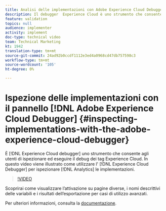 ```yaml
---
title: Analisi delle implementazioni con Adobe Experience Cloud Debugger
description: Il debugger  Experience Cloud è uno strumento che consente agli utenti di ispezionare ed eseguire il debug  tag Experience Cloud. Questo video illustra come utilizzare il Experience Cloud Debugger per esaminare le implementazioni di Analytics.
feature: validation
topics: null
audience: implementer
activity: implement
doc-type: technical video
team: Technical Marketing
kt: 1942
translation-type: tm+mt
source-git-commit: 24ad92b0ccdf1112e3ed4a0968cd47db757598c3
workflow-type: tm+mt
source-wordcount: '105'
ht-degree: 0%

---
```



# Ispezione delle implementazioni con il pannello [!DNL Adobe Experience Cloud Debugger] {#inspecting-implementations-with-the-adobe-experience-cloud-debugger}

È [!DNL Experience Cloud debugger] uno strumento che consente agli utenti di ispezionare ed eseguire il debug dei tag  Experience Cloud. In questo video viene illustrato come utilizzare l&#39; [!DNL Experience Cloud Debugger] per ispezionare [!DNL Analytics] le implementazioni.

>[!VIDEO](https://video.tv.adobe.com/v/23878/?quality=12)

Scoprirai come visualizzare l’attivazione su pagine diverse, i nomi descrittivi delle variabili e i risultati dell’esportazione per casi di utilizzo avanzati.

Per ulteriori informazioni, consulta la [documentazione](https://marketing.adobe.com/resources/help/en_US/experience-cloud-debugger/experience-cloud-debugger.html).
